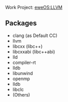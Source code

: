 Work Project: [eweOS:LLVM](https://os-build.ewe.moe/project/show/eweOS:LLVM)

## Packages

- clang (as Default CC)
- llvm
- libcxx (libc++)
- libcxxabi (libc++abi)
- lld
- compiler-rt
- lldb
- libunwind
- openmp
- lldb
- libclc
- (Others)
